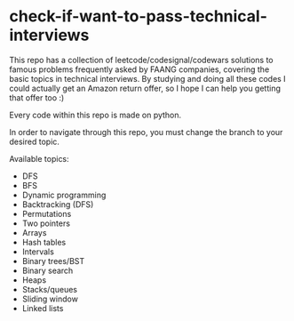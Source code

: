 # check-if-want-to-pass-technical-interviews
 This repo has a collection of leetcode/codesignal/codewars solutions to famous problems frequently asked by FAANG companies, covering the basic topics in technical interviews. 
By studying and doing all these codes I could actually get an Amazon return offer, so I hope I can help you getting that offer too :)

Every code within this repo is made on python.

In order to navigate through this repo, you must change the branch to your desired topic.

Available topics:

  - DFS
  - BFS
  - Dynamic programming
  - Backtracking (DFS)
  - Permutations
  - Two pointers
  - Arrays
  - Hash tables
  - Intervals
  - Binary trees/BST
  - Binary search
  - Heaps
  - Stacks/queues
  - Sliding window
  - Linked lists
